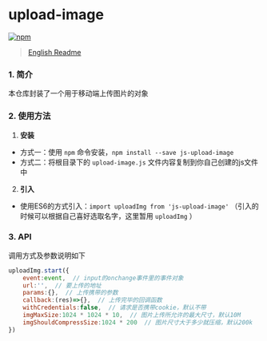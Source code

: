 # upload-image
[![npm](https://img.shields.io/npm/v/js-upload-image.svg)](https://www.npmjs.com/package/js-upload-image)
> [English Readme](https://github.com/lixilin123/upload-image)
### 1. 简介
本仓库封装了一个用于移动端上传图片的对象
### 2. 使用方法
1. **安装**
- 方式一：使用 `npm` 命令安装，`npm install --save js-upload-image`
- 方式二：将根目录下的 `upload-image.js` 文件内容复制到你自己创建的js文件中
2. **引入**
- 使用ES6的方式引入：`import uploadImg from 'js-upload-image'`
（引入的时候可以根据自己喜好选取名字，这里暂用 `uploadImg` ）
### 3. API
调用方式及参数说明如下
```javascript
uploadImg.start({
    event:event,  // input的onchange事件里的事件对象
    url:'',  // 要上传的地址
    params:{},  // 上传携带的参数
    callback:(res)=>{},  // 上传完毕的回调函数
    withCredentials:false,  // 请求是否携带cookie，默认不带
    imgMaxSize:1024 * 1024 * 10,  // 图片上传所允许的最大尺寸，默认10M
    imgShouldCompressSize:1024 * 200  // 图片尺寸大于多少就压缩，默认200k
})
```
 